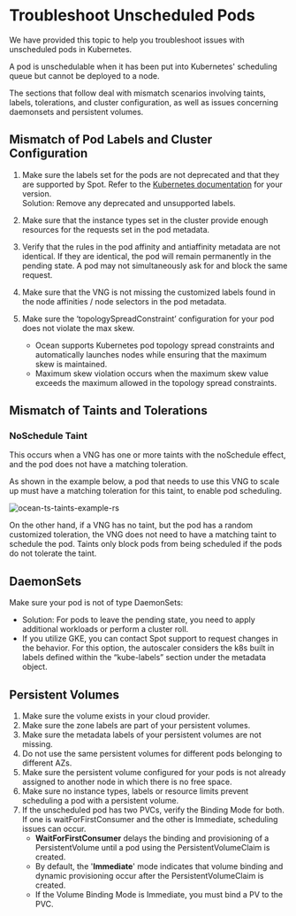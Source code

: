 # Troubleshoot Unscheduled Pods 

We have provided this topic to help you troubleshoot issues with unscheduled pods in Kubernetes. 

A pod is unschedulable when it has been put into Kubernetes' scheduling queue but cannot be deployed to a node. 

The sections that follow deal with mismatch scenarios involving taints, labels, tolerations, and cluster configuration, as well as issues concerning daemonsets and persistent volumes. 

## Mismatch of Pod Labels and Cluster Configuration  

1. Make sure the labels set for the pods are not deprecated and that they are supported by Spot. Refer to the [Kubernetes documentation](https://kubernetes.io/docs/reference/labels-annotations-taints/) for your version.  
Solution: Remove any deprecated and unsupported labels.
2. Make sure that the instance types set in the cluster provide enough resources for the requests set in the pod metadata. 

3. Verify that the rules in the pod affinity and antiaffinity metadata are not identical. If they are identical, the pod will remain permanently in the pending state. A pod may not simultaneously ask for and block the same request. 

4. Make sure that the VNG is not missing the customized labels found in the node affinities / node selectors in the pod metadata.  

5. Make sure the ‘topologySpreadConstraint’ configuration for your pod does not violate the max skew.

    * Ocean supports Kubernetes pod topology spread constraints and automatically launches nodes while ensuring that the maximum skew is maintained. 
    * Maximum skew violation occurs when the maximum skew value exceeds the maximum allowed in the topology spread constraints.
  
## Mismatch of Taints and Tolerations 

### NoSchedule Taint 

This occurs when a VNG has one or more taints with the noSchedule effect, and the pod does not have a matching toleration.  
 
As shown in the example below, a pod that needs to use this VNG to scale up must have a matching toleration for this taint, to enable pod scheduling. 

![ocean-ts-taints-example-rs](https://github.com/spotinst/help/assets/159915991/cc2e3b87-1fda-47a0-aa39-dd1e22817d72)

On the other hand, if a VNG has no taint, but the pod has a random customized toleration, the VNG does not need to have a matching taint to schedule the pod. 
Taints only block pods from being scheduled if the pods do not tolerate the taint. 

## DaemonSets
Make sure your pod is not of type DaemonSets: 
   * Solution: For pods to leave the pending state, you need to apply additional workloads or perform a cluster roll. 
   * If you utilize GKE, you can contact Spot support to request changes in the behavior. For this option, the autoscaler considers the k8s built in labels defined within the “kube-labels” section under the metadata object. 

## Persistent Volumes
1. Make sure the volume exists in your cloud provider. 
2. Make sure the zone labels are part of your persistent volumes.  
3. Make sure the metadata labels of your persistent volumes are not missing.  
4. Do not use the same persistent volumes for different pods belonging to different AZs. 
5. Make sure the persistent volume configured for your pods is not already assigned to another node in which there is no free space.  
6. Make sure no instance types, labels or resource limits prevent scheduling a pod with a persistent volume. 
7. If the unscheduled pod has two PVCs, verify the Binding Mode for both. If one is waitForFirstConsumer and the other is Immediate, scheduling issues can occur. 
   * **WaitForFirstConsumer** delays the binding and provisioning of a PersistentVolume until a pod using the PersistentVolumeClaim is created. 
   * By default, the '**Immediate**' mode indicates that volume binding and 	dynamic provisioning occur after the PersistentVolumeClaim is 		created.  
   * If the Volume Binding Mode is Immediate, you must bind a PV to the PVC. 
